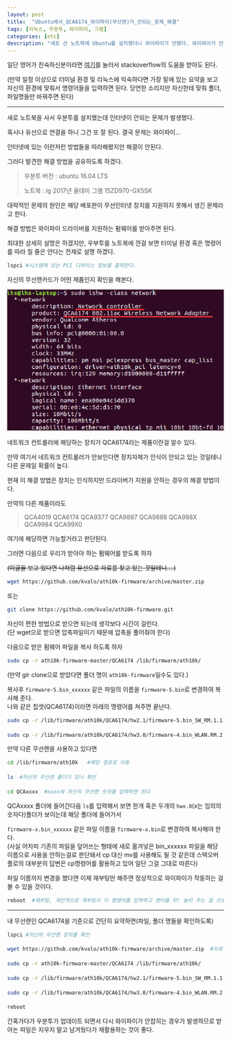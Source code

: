 ```yaml
---
layout: post
title:  "Ubuntu에서_QCA6174_와이파이(무선랜)가_안되는_문제_해결"
tags: [리눅스, 우분투, 와이파이, 그램]
categories: [etc]
description: "새로 산 노트북에 Ubuntu를 설치했더니 와이파이가 안됐다. 와이파이가 안돼는 노트북이라니!! 당시 이틀정도 고생해서 찾은 해결방법을 정리했다."
---
```



일단 영어가 친숙하신분이라면 [여기](https://askubuntu.com/questions/607707/ath10k-installation/691563#691563)를 눌러서 stackoverflow의 도움을 받아도 된다.  

(만약 일정 이상으로 터미널 환경 및 리눅스에 익숙하다면 가장 밑에 있는 요약을 보고 자신의 환경에 맞춰서 명령어들을 입력하면 된다. 당연한 소리지만 자신한테 맞춰 폴더, 파일명들만 바꿔주면 된다)

---

새로 노트북을 사서 우분투를 설치했는데 인터넷이 안되는 문제가 발생했다.

혹시나 유선으로 연결을 하니 그건 또 잘 된다. 결국 문제는 와이파이...  

인터넷에 있는 이런저런 방법들을 따라해봤지만 해결이 안된다.

그러다 발견한 해결 방법을 공유하도록 하겠다.
  >우분투 버전 : ubuntu 16.04 LTS
  >
  >노트북 : lg 2017년 올데이 그램 15ZD970-GX5SK

대략적인 문제의 원인은 해당 배포판이 무선인터넷 장치를 지원하지 못해서 생긴 문제라고 한다.

해결 방법은 와이파이 드라이버를 지원하는 펌웨어를 받아주면 된다.

최대한 상세히 설명은 하겠지만, 우부투를 노트북에 깐걸 보면 터미널 환경 혹은 명령어를 따라 칠 줄은 안다는 전제로 설명 하겠다.

```bash
lspci #시스템에 있는 PCI 디바이스 정보를 출력한다.
```
자신의 무선랜카드가 어떤 제품인지 확인을 해본다.

![무선랜](/images/til/무선랜.png)

네트워크 컨트롤러에 해당하는 장치가 QCA6174라는 제품이란걸 알수 있다.  

만약 여기서 네트워크 컨트롤러가 안보인다면 장치자체가 인식이 안되고 있는 것일테니 다른 문제일 확률이 높다.  

현재 이 해결 방법은 장치는 인식하지만 드라이버가 지원을 안하는 경우의 해결 방법이다.

만약의 다른 제품이라도  

>QCA4019 QCA6174 QCA9377 QCA9887 QCA9888 QCA988X QCA9984 QCA99X0

여기에 해당하면 가능할거라고 판단된다.

그러면 다음으로 우리가 받아야 하는 펌웨어를 받도록 하자

~~(이글을 보고 있다면 나처럼 유선으로 자료를 찾고 있는 것일테니....)~~

```bash
wget https://github.com/kvalo/ath10k-firmware/archive/master.zip
```

또는  

```bash
git clone https://github.com/kvalo/ath10k-firmware.git
```


자신이 편한 방법으로 받으면 되는데 생각보다 시간이 걸린다.  
(단 wget으로 받으면 압축파일이기 때문에 압축을 풀어줘야 한다)

다음으로 받은 펌웨어 파일을 복사 하도록 하자

```bash
sudo cp -r ath10k-firmware-master/QCA6174 /lib/firmware/ath10k/
```  
(만약 gir clone으로 받았다면 폴더 명이 `ath10k-firmware`일수도 있다.)

복사후 `firmware-5.bin_xxxxxx` 같은 파일의 이름을 `firmware-5.bin`로 변경하여 복사해 준다.  
나와 같은 칩셋(QCA6174)이라면 아래의 명령어를 쳐주면 끝난다.

```bash
sudo cp -r /lib/firmware/ath10k/QCA6174/hw2.1/firmware-5.bin_SW_RM.1.1.1-00157-QCARMSWPZ-1 /lib/firmware/ath10k/QCA6174/hw2.1/firmware-5.bin

sudo cp -r /lib/firmware/ath10k/QCA6174/hw3.0/firmware-4.bin_WLAN.RM.2.0-00180-QCARMSWPZ-1 /lib/firmware/ath10k/QCA6174/hw3.0/firmware-4.bin
```  

만약 다른 무선랜을 사용하고 있다면  

```bash
cd /lib/firmware/ath10k   #해당 경로로 이동

ls  #자신의 무선랜 폴더가 있나 확인

cd QCAxxxx  #xxxx에 자신의 무선랜 숫자를 입력하면 된다
```

QCAxxxx 폴더에 들어간다음 `ls`를 입력해서 보면 한개 혹은 두개의 `hwx.0`(x는 임의의 숫자다)폴더가 보이는데 해당 폴더에 들어가서  

`firmware-x.bin_xxxxxx` 같은 파일 이름을 `firmware-x.bin`로 변경하여 복사해야 한다.  
(사실 어차피 기존의 파일을 덮어쓰는 형태에 새로 옮겨넣은 bin_xxxxxx 파일을 해당 이름으로 사용을 안하는걸로 판단돼서 cp 대신 mv를 사용해도 될 것 같은데 스택오버플로의 대부분의 답변은 cp명령어를 활용하고 있어 일단 그걸 그대로 따른다)  

파일 이름까지 변경을 했다면 이제 재부팅만 해주면 정상적으로 와이파이가 작동하는 걸 볼 수 있을 것이다.  

```bash
reboot  #재부팅, 개인적으로 재부팅시 이 명령어를 입력하고 엔터를 탁! 눌러 주는 걸 선호한다.
```

---

내 무선랜인 QCA6174을 기준으로 간단히 요약하면(파일, 폴더 명들을 확인하도록)

```bash
lspci #자신의 무선랜 장치를 확인

wget https://github.com/kvalo/ath10k-firmware/archive/master.zip  #이후 압축 해재

sudo cp -r ath10k-firmware-master/QCA6174 /lib/firmware/ath10k/

sudo cp -r /lib/firmware/ath10k/QCA6174/hw2.1/firmware-5.bin_SW_RM.1.1.1-00157-QCARMSWPZ-1 /lib/firmware/ath10k/QCA6174/hw2.1/firmware-5.bin

sudo cp -r /lib/firmware/ath10k/QCA6174/hw3.0/firmware-4.bin_WLAN.RM.2.0-00180-QCARMSWPZ-1 /lib/firmware/ath10k/QCA6174/hw3.0/firmware-4.bin

reboot
```

간혹가다가 우분투가 업데이트 되면서 다시 와이파이가 안잡히는 경우가 발생하므로 받아논 파일은 지우지 말고 남겨뒀다가 재활용하는 것이 좋다.  
